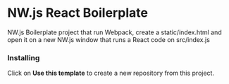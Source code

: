 # NW.js React Boilerplate

NW.js Boilerplate project that run Webpack, create a static/index.html and open it on a new NW.js window that runs a React code on src/index.js

### Installing

Click on **Use this template** to create a new repository from this project.
